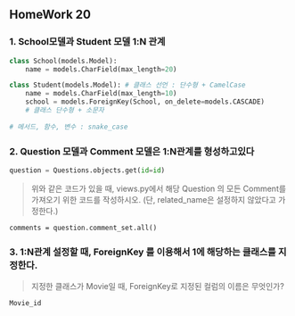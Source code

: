 ## HomeWork 20

### 1. School모델과 Student 모델 1:N 관계

```python
class School(models.Model):
    name = models.CharField(max_length=20)

class Student(models.Model): # 클래스 선언 : 단수형 + CamelCase
    name = models.CharField(max_length=10)
    school = models.ForeignKey(School, on_delete=models.CASCADE)
    # 클래스 단수형 + 소문자
    
# 메서드, 함수, 변수 : snake_case
```

### 2. Question 모델과 Comment 모델은 1:N관계를 형성하고있다

```python
question = Questions.objects.get(id=id)
```

> 위와 같은 코드가 있을 때, views.py에서 해당 Question 의 모든 Comment를 가져오기 위한 코드를 작성하시오. (단, related_name은 설정하지 않았다고 가정한다.)
>

 ```
 comments = question.comment_set.all()
 ```

### 3. 1:N관계 설정할 때, ForeignKey 를 이용해서 1에 해당하는 클래스를 지정한다.

> 지정한 클래스가 Movie일 때, ForeignKey로 지정된 컬럼의 이름은 무엇인가?

```
Movie_id
```
